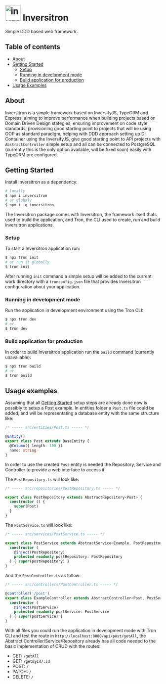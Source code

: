 <h1 align="left">
    <img
        width="50"
        alt="inversitron"
        title="inversitron"
        src="https://i.ibb.co/ZBSnrGY/inversitron.jpg"
    />
    Inversitron
</h1>

Simple DDD based web framework.

## Table of contents
- [About](#about)
- [Getting Started](#getting-started)
    - [Setup](#setup)
    - [Running in development mode](#running-in-development-mode)
    - [Build application for production](#build-application-for-production)
- [Usage Examples](#usage-examples)


## About 

Inversitron is a simple framework based on InversifyJS, TypeORM and Express, aiming to improve performance when building projects based on Domain Driven Design stategies, ensuring improvement on code style standards, provisioning good starting point to projects that will be using OOP as standard paradigm, helping with DDD approach setting up DI Container using the InversifyJS, give good starting point to API projects with `AbstractController` simple setup and all can be connected to PostgreSQL (currently this is the only option available, will be fixed soon) easily with TypeORM pre configured.

## Getting Started

Install Inversitron as a dependency:
```powershell
# locally
$ npm i inversitron
# or globaly
$ npm i -g inversitron
```

The Inversitron package comes with Inversitron, the framework itself thats used to build the application, and Tron, the CLI used to create, run and build inversitron applications.

### Setup

To start a Inversitron application run:
```powershell
$ npx tron init
# or run it globally
$ tron init
```

After running `init` command a simple setup will be added to the current work directory with a `tronconfig.json` file that provides Inversitron configuration about your application.

### Running in development mode

Run the application in development environment using the Tron CLI:
```powershell
$ npx tron dev
# or
$ tron dev
```

### Build application for production

In order to build Inversitron application run the `build` command (currently unavailable):
```powershell
$ npx tron build
# or
$ tron build
```

## Usage examples

Assuming that all [Getting Started](#getting-started) setup steps are already done now is possibly to setup a Post example.
In entities folder a `Post.ts` file could be added, and will be representating a database entity with the same structure like:

```typescript
/* ----- src/entities/Post.ts ----- */

@Entity()
export class Post extends BaseEntity {
  @Column({ length: 100 })
  name: string
}
```

In order to use the created `Post` entity is needed the Repository, Service and Controller to provide a web interface to access it.

The `PostRepository.ts` will look like:
```typescript
/* ----- src/repositories/PostRepository.ts ----- */

export class PostRepository extends AbstractRepository<Post> {
  constructor () {
    super(Post)
  }
}
```

The `PostService.ts` will look like:
```typescript
/* ----- src/services/PostService.ts ----- */

export class PostService extends AbstractService<Example, PostRepository> {
  constructor (
    @inject(PostRepository)
    protected readonly postRepository: PostRepository
  ) { super(postRepository) }
}
```

And the `PostController.ts` as follow:
```typescript
/* ----- src/controllers/PostController.ts ----- */

@controller('/post')
export class ExampleController extends AbstractController<Post, PostService> {
  constructor (
    @inject(PostService)
    protected readonly postService: PostService
  ) { super(postService) }
}
```

With all files you could run the application in development mode with Tron CLI and test the route in `http://localhost:8080/api/post/getAll`, the Abstract Controller/Service/Repository already has all code needed to the basic implementation of CRUD with the routes:
- GET: `/getAll`
- GET: `/getById/:id`
- POST: `/`
- PATCH: `/`
- DELETE: `/`
